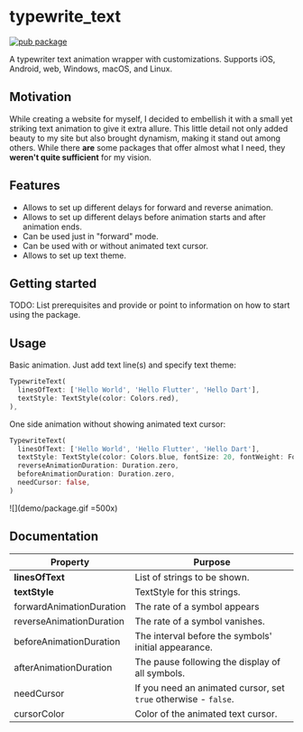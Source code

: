 # typewrite_text

[![pub package](https://img.shields.io/pub/v/typewrite_text.svg?logo=flutter&color=blue&style=flat-square)](https://pub.dev/packages/typewrite_text)

A typewriter text animation wrapper with customizations. Supports iOS, Android, web, Windows, macOS, and Linux.

## Motivation

While creating a website for myself, I decided to embellish it with a small yet striking text animation to give it extra allure. This little detail not only added beauty to my site but also brought dynamism, making it stand out among others. While there **are** some packages that offer almost what I need, they **weren't quite sufficient** for my vision.

## Features

- Allows to set up different delays for forward and reverse animation.
- Allows to set up different delays before animation starts and after animation ends.
- Can be used just in "forward" mode.
- Can be used with or without animated text cursor.
- Allows to set up text theme.

## Getting started

TODO: List prerequisites and provide or point to information on how to
start using the package.

## Usage

Basic animation. Just add text line(s) and specify text theme:

```dart
TypewriteText(
  linesOfText: ['Hello World', 'Hello Flutter', 'Hello Dart'],
  textStyle: TextStyle(color: Colors.red),
),
```

One side animation without showing animated text cursor:

```dart
TypewriteText(
  linesOfText: ['Hello World', 'Hello Flutter', 'Hello Dart'],
  textStyle: TextStyle(color: Colors.blue, fontSize: 20, fontWeight: FontWeight.bold),
  reverseAnimationDuration: Duration.zero,
  beforeAnimationDuration: Duration.zero,
  needCursor: false,
)
```

![](demo/package.gif =500x)

## Documentation

| Property                 | Purpose                                         |
|--------------------------|-------------------------------------------------|
| **linesOfText**          | List of strings to be shown.                    |
| **textStyle**            | TextStyle for this strings.                     |
| forwardAnimationDuration | The rate of a symbol appears                    |
| reverseAnimationDuration | The rate of a symbol vanishes.                  |
| beforeAnimationDuration  | The interval before the symbols' initial appearance. |
| afterAnimationDuration   | The pause following the display of all symbols. |
| needCursor               | If you need an animated cursor, set `true` otherwise - `false`. |
| cursorColor              | Color of the animated text cursor.              |
